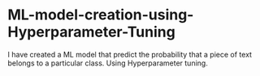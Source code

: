 # ML-model-creation-using-Hyperparameter-Tuning
I have created a ML model that predict the probability that a piece of text belongs to a particular class. Using Hyperparameter tuning.

